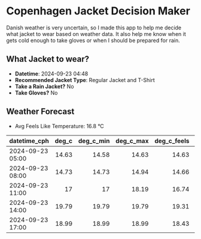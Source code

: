 
# Copenhagen Jacket Decision Maker

Danish weather is very uncertain, so I made this app to help me decide what jacket to wear based on weather data. 
It also help me know when it gets cold enough to take gloves or when I should be prepared for rain.

## What Jacket to wear?

- **Datetime**: 2024-09-23 04:48
- **Recommended Jacket Type**: Regular Jacket and T-Shirt
- **Take a Rain Jacket?** No
- **Take Gloves?** No

## Weather Forecast
- Avg Feels Like Temperature: 16.8 °C

| datetime_cph     |   deg_c |   deg_c_min |   deg_c_max |   deg_c_feels | weather   | wind   | rain   |
|:-----------------|--------:|------------:|------------:|--------------:|:----------|:-------|:-------|
| 2024-09-23 05:00 |   14.63 |       14.58 |       14.63 |         14.63 | Clouds    | Low    | None   |
| 2024-09-23 08:00 |   14.73 |       14.73 |       14.94 |         14.66 | Clouds    | Low    | None   |
| 2024-09-23 11:00 |   17    |       17    |       18.19 |         16.74 | Clouds    | Low    | None   |
| 2024-09-23 14:00 |   19.79 |       19.79 |       19.79 |         19.31 | Clouds    | Low    | None   |
| 2024-09-23 17:00 |   18.99 |       18.99 |       18.99 |         18.43 | Clouds    | Low    | None   |
        
